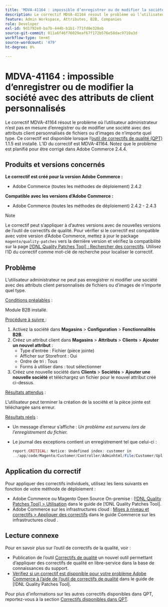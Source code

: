 ```yaml
---
title: 'MDVA-41164 : impossible d’enregistrer ou de modifier la société avec des attributs de client personnalisés'
description: Le correctif MDVA-41164 résout le problème où l’utilisateur administrateur n’est pas en mesure d’enregistrer ou de modifier une société avec des attributs client personnalisés de fichiers ou d’images de n’importe quel type. Ce correctif est disponible lorsque l’outil [Outil de correctifs de la qualité (QPT)](https://experienceleague.adobe.com/fr/docs/commerce-operations/tools/quality-patches-tool/quality-patches-tool-to-self-serve-quality-patches) 1.1.5 est installé. L’ID du correctif est MDVA-41164. Notez que le problème est planifié pour être corrigé dans Adobe Commerce 2.4.4.
feature: Admin Workspace, Attributes, B2B, Companies
role: Developer
exl-id: 9d1792e0-ba7b-444b-b1b1-771fd0e328eb
source-git-commit: 011a6f46f76029eaf67f172b576e58dac9710a3d
workflow-type: tm+mt
source-wordcount: '479'
ht-degree: 0%

---
```


# MDVA-41164 : impossible d’enregistrer ou de modifier la société avec des attributs de client personnalisés

Le correctif MDVA-41164 résout le problème où l’utilisateur administrateur n’est pas en mesure d’enregistrer ou de modifier une société avec des attributs client personnalisés de fichiers ou d’images de n’importe quel type. Ce correctif est disponible lorsque l’[outil de correctifs de qualité (QPT)](https://experienceleague.adobe.com/fr/docs/commerce-operations/tools/quality-patches-tool/quality-patches-tool-to-self-serve-quality-patches) 1.1.5 est installé. L’ID du correctif est MDVA-41164. Notez que le problème est planifié pour être corrigé dans Adobe Commerce 2.4.4.

## Produits et versions concernés

**Le correctif est créé pour la version Adobe Commerce :**

* Adobe Commerce (toutes les méthodes de déploiement) 2.4.2

**Compatible avec les versions d’Adobe Commerce :**

* Adobe Commerce (toutes les méthodes de déploiement) 2.4.2 - 2.4.3

>[!NOTE]
>
>Le correctif peut s’appliquer à d’autres versions avec de nouvelles versions de l’outil de correctifs de qualité. Pour vérifier si le correctif est compatible avec votre version d’Adobe Commerce, mettez à jour le package `magento/quality-patches` vers la dernière version et vérifiez la compatibilité sur la page [[!DNL Quality Patches Tool] : Rechercher des correctifs](https://experienceleague.adobe.com/fr/docs/commerce-operations/tools/quality-patches-tool/quality-patches-tool-to-self-serve-quality-patches). Utilisez l’ID du correctif comme mot-clé de recherche pour localiser le correctif.

## Problème

L’utilisateur administrateur ne peut pas enregistrer ni modifier une société avec des attributs client personnalisés de fichiers ou d’images de n’importe quel type.

<u>Conditions préalables</u> :

Module B2B installé.

<u>Procédure à suivre </u> :

1. Activez la société dans **Magasins** > **Configuration** > **Fonctionnalités B2B**.
1. Créez un attribut client dans **Magasins** > **Attributs** > **Clients** > **Ajouter un nouvel attribut** :
   * Type d’entrée : Fichier (pièce jointe)
   * Afficher sur Storefront : Oui
   * Ordre de tri : Tous
   * Forms à utiliser dans : tout sélectionner
1. Créez une nouvelle société dans **Clients** > **Sociétés** > **Ajouter une nouvelle société** et téléchargez un fichier pour le nouvel attribut créé ci-dessus.

<u>Résultats attendus</u> :

L’utilisateur peut terminer la création de la société et la pièce jointe est téléchargée sans erreur.

<u>Résultats réels</u> :

* Un message d’erreur s’affiche : *Un problème est survenu lors de l’enregistrement du fichier.*
* Le journal des exceptions contient un enregistrement tel que celui-ci :

  ```php
  report.CRITICAL: Notice: Undefined index: customer in
  ../app/code/Magento/Customer/Controller/Adminhtml/File/Customer/Upload.php on line 69
  ```

## Application du correctif

Pour appliquer des correctifs individuels, utilisez les liens suivants en fonction de votre méthode de déploiement :

* Adobe Commerce ou Magento Open Source On-premise : [[!DNL Quality Patches Tool] > Utilisation](/help/tools/quality-patches-tool/usage.md) dans le guide de [!DNL Quality Patches Tool].
* Adobe Commerce sur les infrastructures cloud : [Mises à niveau et correctifs > Appliquer des correctifs](https://experienceleague.adobe.com/docs/commerce-cloud-service/user-guide/develop/upgrade/apply-patches.html?lang=fr) dans le guide Commerce sur les infrastructures cloud .

## Lecture connexe

Pour en savoir plus sur l’outil de correctifs de la qualité, voir :

* Publication de l’outil [Correctifs de qualité](https://experienceleague.adobe.com/fr/docs/commerce-operations/tools/quality-patches-tool/quality-patches-tool-to-self-serve-quality-patches) un nouvel outil permettant d’appliquer des correctifs de qualité en libre-service dans la base de connaissances du support.
* [Vérifiez si un correctif est disponible pour votre problème Adobe Commerce à l’aide de l’outil de correctifs de qualité](/help/tools/quality-patches-tool/patches-available-in-qpt/check-patch-for-magento-issue-with-magento-quality-patches.md) dans le guide de [!DNL Quality Patches Tool].

Pour plus d’informations sur les autres correctifs disponibles dans QPT, reportez-vous à la section [Correctifs disponibles dans QPT](https://support.magento.com/hc/en-us/sections/360010506631-Patches-available-in-MQP-tool-).
